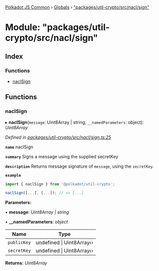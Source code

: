 [Polkadot JS Common](../README.md) › [Globals](../globals.md) › ["packages/util-crypto/src/nacl/sign"](_packages_util_crypto_src_nacl_sign_.md)

# Module: "packages/util-crypto/src/nacl/sign"

## Index

### Functions

* [naclSign](_packages_util_crypto_src_nacl_sign_.md#naclsign)

## Functions

###  naclSign

▸ **naclSign**(`message`: Uint8Array | string, `__namedParameters`: object): *Uint8Array*

*Defined in [packages/util-crypto/src/nacl/sign.ts:25](https://github.com/polkadot-js/common/blob/08de8ce2/packages/util-crypto/src/nacl/sign.ts#L25)*

**`name`** naclSign

**`summary`** Signs a message using the supplied secretKey

**`description`** 
Returns message signature of `message`, using the `secretKey`.

**`example`** 
<BR>

```javascript
import { naclSign } from '@polkadot/util-crypto';

naclSign([...], [...]); // => [...]
```

**Parameters:**

▪ **message**: *Uint8Array | string*

▪ **__namedParameters**: *object*

Name | Type |
------ | ------ |
`publicKey` | undefined &#124; Uint8Array‹› |
`secretKey` | undefined &#124; Uint8Array‹› |

**Returns:** *Uint8Array*
